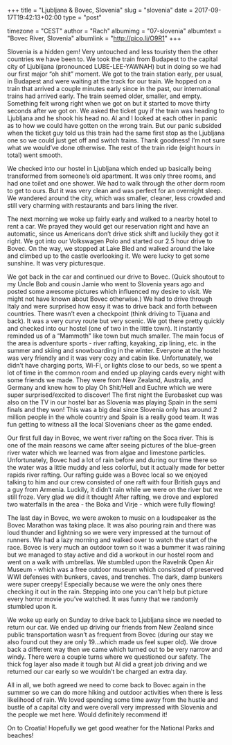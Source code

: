 +++
title = "Ljubljana & Bovec, Slovenia"
slug = "slovenia"
date = 2017-09-17T19:42:13+02:00
type = "post"

timezone = "CEST"
author = "Rach"
albumimg = "07-slovenia"
albumtext = "Bovec River, Slovenia"
albumlink = "http://pico.li/O9R1"
+++

Slovenia is a hidden gem! Very untouched and less touristy then the other countries we have been to. We took the train from Budapest to the capital city of Ljublijana (pronounced LUBE-LEE-YAWNAH) but in doing so we had our first major “oh shit” moment. We got to the train station early, per usual, in Budapest and were waiting at the track for our train. We hopped on a train that arrived a couple minutes early since in the past, our international trains had arrived early. The train seemed older, smaller, and empty. Something felt wrong right when we got on but it started to move thirty seconds after we got on. We asked the ticket guy if the train was heading to Ljubljana and he shook his head no. Al and I looked at each other in panic as to how we could have gotten on the wrong train. But our panic subsided when the ticket guy told us this train had the same first stop as the Ljubljana one so we could just get off and switch trains. Thank goodness! I’m not sure what we would’ve done otherwise. The rest of the train ride (eight hours in total) went smooth.

We checked into our hostel in Ljubljana which ended up basically being transformed from someone’s old apartment. It was only three rooms, and had one toilet and one shower. We had to walk through the other dorm room to get to ours. But it was very clean and was perfect for an overnight sleep. We wandered around the city, which was smaller, cleaner, less crowded and still very charming with restaurants and bars lining the river.

The next morning we woke up fairly early and walked to a nearby hotel to rent a car. We prayed they would get our reservation right and have an automatic, since us Americans don’t drive stick shift and luckily they got it right. We got into our Volkswagen Polo and started our 2.5 hour drive to Bovec. On the way, we stopped at Lake Bled and walked around the lake and climbed up to the castle overlooking it. We were lucky to get some sunshine. It was very picturesque.

We got back in the car and continued our drive to Bovec. (Quick shoutout to my Uncle Bob and cousin Jamie who went to Slovenia years ago and posted some awesome pictures which influenced my desire to visit. We might not have known about Bovec otherwise.) We had to drive through Italy and were surprised how easy it was to drive back and forth between countries. There wasn’t even a checkpoint (think driving to Tijuana and back). It was a very curvy route but very scenic. We got there pretty quickly and checked into our hostel (one of two in the little town). It instantly reminded us of a “Mammoth” like town but much smaller. The main focus of the area is adventure sports - river rafting, kayaking, zip lining, etc. in the summer and skiing and snowboarding in the winter. Everyone at the hostel was very friendly and it was very cozy and cabin like. Unfortunately, we didn’t have charging ports, Wi-Fi, or lights close to our beds, so we spent a lot of time in the common room and ended up playing cards every night with some friends we made. They were from New Zealand, Australia, and Germany and knew how to play Oh Shit/Hell and Euchre which we were super surprised/excited to discover! The first night the Eurobasket cup was also on the TV in our hostel bar as Slovenia was playing Spain in the semi finals and they won! This was a big deal since Slovenia only has around 2 million people in the whole country and Spain is a really good team. It was fun getting to witness all the local Slovenians cheer as the game ended.

Our first full day in Bovec, we went river rafting on the Soca river. This is one of the main reasons we came after seeing pictures of the blue-green river water which we learned was from algae and limestone particles. Unfortunately, Bovec had a lot of rain before and during our time there so the water was a little muddy and less colorful, but it actually made for better rapids river rafting. Our rafting guide was a Bovec local so we enjoyed talking to him and our crew consisted of one raft with four British guys and a guy from Armenia. Luckily, it didn’t rain while we were on the river but we still froze. Very glad we did it though! After rafting, we drove and explored two waterfalls in the area - the Boka and Virje - which were fully flowing!

The last day in Bovec, we were awoken to music on a loudspeaker as the Bovec Marathon was taking place. It was also pouring rain and there was loud thunder and lightning so we were very impressed at the turnout of runners. We had a lazy morning and walked over to watch the start of the race. Bovec is very much an outdoor town so it was a bummer it was raining but we managed to stay active and did a workout in our hostel room and went on a walk with umbrellas. We stumbled upon the Ravelnik Open Air Museum - which was a free outdoor museum which consisted of preserved WWI defenses with bunkers, caves, and trenches. The dark, damp bunkers were super creepy! Especially because we were the only ones there checking it out in the rain. Stepping into one you can’t help but picture every horror movie you’ve watched. It was funny that we randomly stumbled upon it.

We woke up early on Sunday to drive back to Ljubljana since we needed to return our car. We ended up driving our friends from New Zealand since public transportation wasn’t as frequent from Bovec (during our stay we also found out they are only 19…which made us feel super old). We drove back a different way then we came which turned out to be very narrow and windy. There were a couple turns where we questioned our safety. The thick fog layer also made it tough but Al did a great job driving and we returned our car early so we wouldn’t be charged an extra day.

All in all, we both agreed we need to come back to Bovec again in the summer so we can do more hiking and outdoor activities when there is less likelihood of rain. We loved spending some time away from the hustle and bustle of a capital city and were overall very impressed with Slovenia and the people we met here. Would definitely recommend it!

On to Croatia! Hopefully we get good weather for the National Parks and beaches!
